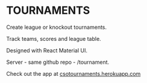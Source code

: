 # TOURNAMENTS

Create league or knockout tournaments. 

Track teams, scores and league table.

Designed with React Material UI.

Server - same github repo - /tournament.

Check out the app at [csotournaments.herokuapp.com](https://csotournaments.herokuapp.com/)

